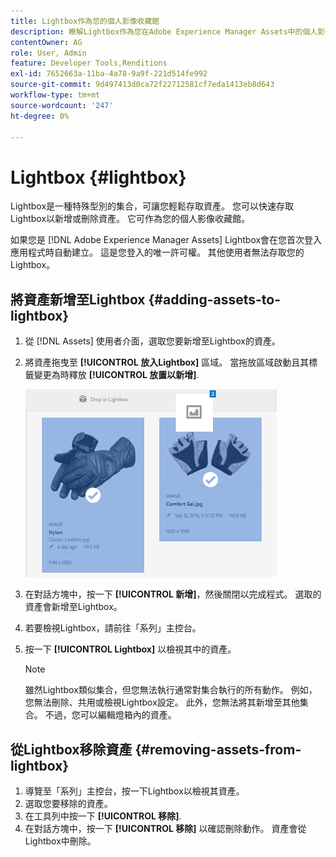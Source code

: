 ```yaml
---
title: Lightbox作為您的個人影像收藏館
description: 瞭解Lightbox作為您在Adobe Experience Manager Assets中的個人影像庫。
contentOwner: AG
role: User, Admin
feature: Developer Tools,Renditions
exl-id: 7652663a-11ba-4a78-9a9f-221d514fe992
source-git-commit: 9d497413d0ca72f22712581cf7eda1413eb8d643
workflow-type: tm+mt
source-wordcount: '247'
ht-degree: 0%

---
```


# Lightbox {#lightbox}

Lightbox是一種特殊型別的集合，可讓您輕鬆存取資產。 您可以快速存取Lightbox以新增或刪除資產。 它可作為您的個人影像收藏館。

如果您是 [!DNL Adobe Experience Manager Assets] Lightbox會在您首次登入應用程式時自動建立。 這是您登入的唯一許可權。 其他使用者無法存取您的Lightbox。

## 將資產新增至Lightbox {#adding-assets-to-lightbox}

1. 從 [!DNL Assets] 使用者介面，選取您要新增至Lightbox的資產。
1. 將資產拖曳至 **[!UICONTROL 放入Lightbox]** 區域。 當拖放區域啟動且其標籤變更為時釋放 **[!UICONTROL 放置以新增]**.

   ![add_to_lightbox](assets/add_to_lightbox.png)

1. 在對話方塊中，按一下 **[!UICONTROL 新增]**，然後關閉以完成程式。 選取的資產會新增至Lightbox。
1. 若要檢視Lightbox，請前往「系列」主控台。
1. 按一下 **[!UICONTROL Lightbox]** 以檢視其中的資產。

   >[!NOTE]
   >
   >雖然Lightbox類似集合，但您無法執行通常對集合執行的所有動作。 例如，您無法刪除、共用或檢視Lightbox設定。 此外，您無法將其新增至其他集合。 不過，您可以編輯燈箱內的資產。

## 從Lightbox移除資產 {#removing-assets-from-lightbox}

1. 導覽至「系列」主控台，按一下Lightbox以檢視其資產。
1. 選取您要移除的資產。
1. 在工具列中按一下 **[!UICONTROL 移除]**.
1. 在對話方塊中，按一下 **[!UICONTROL 移除]** 以確認刪除動作。 資產會從Lightbox中刪除。
